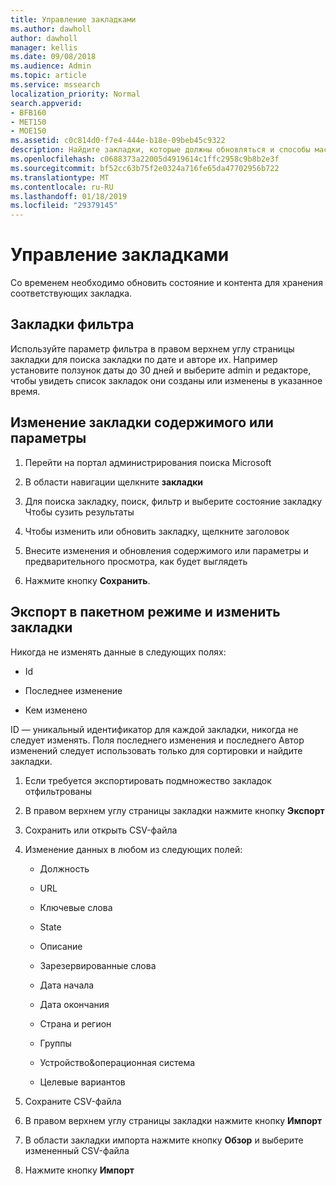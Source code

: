 ```yaml
---
title: Управление закладками
ms.author: dawholl
author: dawholl
manager: kellis
ms.date: 09/08/2018
ms.audience: Admin
ms.topic: article
ms.service: mssearch
localization_priority: Normal
search.appverid:
- BFB160
- MET150
- MOE150
ms.assetid: c0c814d0-f7e4-444e-b18e-09beb45c9322
description: Найдите закладки, которые должны обновляться и способы массового редактирования закладку результаты для Microsoft Search
ms.openlocfilehash: c0688373a22005d4919614c1ffc2958c9b8b2e3f
ms.sourcegitcommit: bf52cc63b75f2e0324a716fe65da47702956b722
ms.translationtype: MT
ms.contentlocale: ru-RU
ms.lasthandoff: 01/18/2019
ms.locfileid: "29379145"
---
```

# <a name="manage-bookmarks"></a>Управление закладками

Со временем необходимо обновить состояние и контента для хранения соответствующих закладка. 
  
## <a name="filter-bookmarks"></a>Закладки фильтра

Используйте параметр фильтра в правом верхнем углу страницы закладки для поиска закладки по дате и авторе их. Например установите ползунок даты до 30 дней и выберите admin и редакторе, чтобы увидеть список закладок они созданы или изменены в указанное время.
  
## <a name="change-bookmark-content-or-settings"></a>Изменение закладки содержимого или параметры

1. Перейти на портал администрирования поиска Microsoft
    
2. В области навигации щелкните **закладки**
    
3. Для поиска закладку, поиск, фильтр и выберите состояние закладку Чтобы сузить результаты
    
4. Чтобы изменить или обновить закладку, щелкните заголовок
    
5. Внесите изменения и обновления содержимого или параметры и предварительного просмотра, как будет выглядеть 
    
6. Нажмите кнопку **Сохранить**.
    
## <a name="bulk-export-and-edit-bookmarks"></a>Экспорт в пакетном режиме и изменить закладки

Никогда не изменять данные в следующих полях:
  
- Id
    
- Последнее изменение
    
- Кем изменено
    
ID — уникальный идентификатор для каждой закладки, никогда не следует изменять. Поля последнего изменения и последнего Автор изменений следует использовать только для сортировки и найдите закладки.
  
1. Если требуется экспортировать подмножество закладок отфильтрованы
    
2. В правом верхнем углу страницы закладки нажмите кнопку **Экспорт**
    
3. Сохранить или открыть CSV-файла
    
4. Изменение данных в любом из следующих полей:
   - Должность
    
   - URL
    
   - Ключевые слова
    
   - State
    
   - Описание
    
   - Зарезервированные слова
    
   - Дата начала
    
   - Дата окончания
    
   - Страна и регион
    
   - Группы
    
   - Устройство&amp;операционная система
    
   - Целевые вариантов
    
5. Сохраните CSV-файла
    
6. В правом верхнем углу страницы закладки нажмите кнопку **Импорт**
    
7. В области закладки импорта нажмите кнопку **Обзор** и выберите измененный CSV-файла 
    
8. Нажмите кнопку **Импорт**